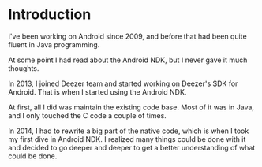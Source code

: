 # Introduction

I've been working on Android since 2009, and before that had been quite fluent in Java programming. 

At some point I had read about the Android NDK, but I never gave it much thoughts. 

In 2013, I joined Deezer team and started working on Deezer's SDK for Android. That is when I started using the Android NDK. 

At first, all I did was maintain the existing code base. Most of it was in Java, and I only touched the C code a couple of times. 

In 2014, I had to rewrite a big part of the native code, which is when I took my first dive in Android NDK. I realized many things could be done with it and decided to go deeper and deeper to get a better understanding of what could be done. 